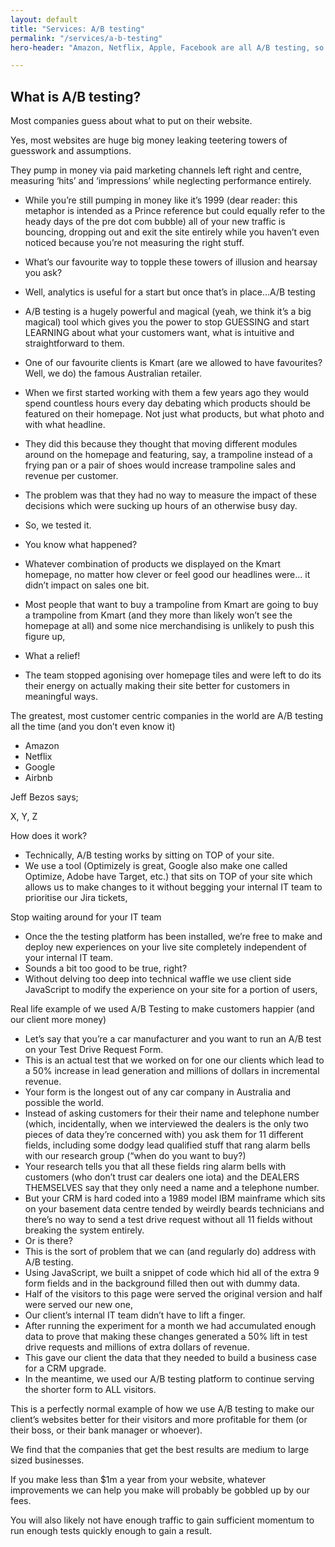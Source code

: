 ```yaml
---
layout: default
title: "Services: A/B testing"
permalink: "/services/a-b-testing"
hero-header: "Amazon, Netflix, Apple, Facebook are all A/B testing, so why aren't you?"

---
```

## What is A/B testing?

Most companies guess about what to put on their website. 

Yes, most websites are huge big money leaking teetering towers of guesswork and assumptions.

They pump in money via paid marketing channels left right and centre, measuring ‘hits’ and ‘impressions’ while neglecting performance entirely.

* While you’re still pumping in money like it’s 1999 (dear reader: this metaphor is intended as a Prince reference but could equally refer to the heady days of the pre dot com bubble) all of your new traffic is bouncing, dropping out and exit the site entirely while you haven’t even noticed because you’re not measuring the right stuff.

* What’s our favourite way to topple these towers of illusion and hearsay you ask?
* Well, analytics is useful for a start but once that’s in place...A/B testing

* A/B testing is a hugely powerful and magical (yeah, we think it’s a big magical) tool which gives you the power to stop GUESSING and start LEARNING about what your customers want, what is intuitive and straightforward to them. 
* One of our favourite clients is Kmart (are we allowed to have favourites? Well, we do) the famous Australian retailer. 
* When we first started working with them a few years ago they would spend countless hours every day debating which products should be featured on their homepage. Not just what products, but what photo and with what headline.
* They did this because they thought that moving different modules around on the homepage and featuring, say, a trampoline instead of a frying pan or a pair of shoes would increase trampoline sales and revenue per customer.
* The problem was that they had no way to measure the impact of these decisions which were sucking up hours of an otherwise busy day.
* So, we tested it.
* You know what happened?
* Whatever combination of products we displayed on the Kmart homepage, no matter how clever or feel good our headlines were... it didn’t impact on sales one bit.
* Most people that want to buy a trampoline from Kmart are going to buy a trampoline from Kmart (and they more than likely won’t see the homepage at all) and some nice merchandising is unlikely to push this figure up,
* What a relief!
* The team stopped agonising over homepage tiles and were left to do its their energy on actually making their site better for customers in meaningful ways.

The greatest, most customer centric companies in the world are A/B testing all the time (and you don’t even know it)

* Amazon
* Netflix
* Google
* Airbnb

Jeff Bezos says;

X, Y, Z

How does it work?

* Technically, A/B testing works by sitting on TOP of your site.
* We use a tool (Optimizely is great, Google also make one called Optimize, Adobe have Target, etc.) that sits on TOP of your site which allows us to make changes to it without begging your internal IT team to prioritise our Jira tickets,

Stop waiting around for your IT team

* Once the the testing platform has been installed, we’re free to make and deploy new experiences on your live site completely independent of your internal IT team.
* Sounds a bit too good to be true, right? 
* Without delving too deep into technical waffle we use client side JavaScript to modify the experience on your site for a portion of users,

Real life example of we used A/B Testing to make customers happier (and our client more money)

* Let’s say that you’re a car manufacturer and you want to run an A/B test on your Test Drive Request Form.
* This is an actual test that we worked on for one our clients which lead to a 50% increase in lead generation and millions of dollars in incremental revenue.
* Your form is the longest out of any car company in Australia and possible the world.
* Instead of asking customers for their their name and telephone number (which, incidentally, when we interviewed the dealers is the only two pieces of data they’re concerned with) you ask them for 11 different fields, including some dodgy lead qualified stuff that rang alarm bells with our research group (“when do you want to buy?)
* Your research tells you that all these fields ring alarm bells with customers (who don’t trust car dealers one iota) and the DEALERS THEMSELVES say that they only need a name and a telephone number.
* But your CRM is hard coded into a 1989 model IBM mainframe which sits on your basement data centre tended by weirdly beards technicians and there’s no way to send a test drive request without all 11 fields without breaking the system entirely.
* Or is there?
* This is the sort of problem that we can (and regularly do) address with A/B testing.
* Using JavaScript, we built a snippet of code which hid all of the extra 9 form fields and in the background filled then out with dummy data.
* Half of the visitors to this page were served the original version and half were served our new one,
* Our client’s internal IT team didn’t have to lift a finger.
* After running the experiment for a month we had accumulated enough data to prove that making these changes generated a 50% lift in test drive requests and millions of extra dollars of revenue.
* This gave our client the data that they needed to build a business case for a CRM upgrade.
* In the meantime, we used our A/B testing platform to continue serving the shorter form to ALL visitors.

This is a perfectly normal example of how we use A/B testing to make our client’s websites better for their visitors and more profitable for them (or their boss, or their bank manager or whoever).

We find that the companies that get the best results are medium to large sized businesses. 

If you make less than $1m a year from your website, whatever improvements we can help you make will probably be gobbled up by our fees.

You will also likely not have enough traffic to gain sufficient momentum to run enough tests quickly enough to gain a result.

